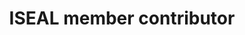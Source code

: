 ---
title: 'ISEAL member contributor'
field: 'is.contributor.member'
slug: 'global-iseal-member-contributor'
description: 'Association with an ISEAL member organization or scheme'
comment: 'select from control list'
required: True
vocabulary: 'global-iseal-member-contributor.txt'
module: 'Provenance'
cluster: 'Global'
policy: 'Controlled value. Multi select from control list.'
---
